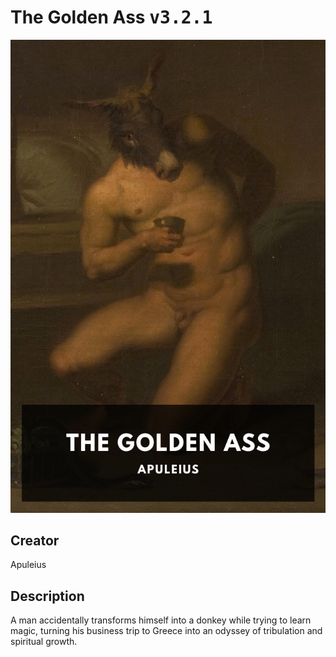 
# The Golden Ass <kbd>v3.2.1</kbd>

<center>
  <img src="./cover-1024.jpg"/>
</center>

## Creator
Apuleius

## Description
A man accidentally transforms himself into a donkey while trying to learn magic, turning his business trip to Greece into an odyssey of tribulation and spiritual growth.
